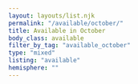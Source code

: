 ```yaml
---
layout: layouts/list.njk
permalink: "/available/october/"
title: Available in October
body_class: available
filter_by_tag: "available_october"
type: "mixed"
listing: "available"
hemisphere: ""
---
```

